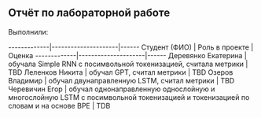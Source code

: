 ## Отчёт по лабораторной работе

Выполнили:

-------------|---------------------|------
Студент (ФИО) | Роль в проекте   | Оценка
-------------|---------------------|------
Деревянко Екатерина | обучала Simple RNN c посимвольной токенизацией, считала метрики | TBD
Леленков Никита | обучал GPT, считал метрики | TBD
Озеров Владимир | обучал двунаправленную LSTM, считал метрики | TBD
Черевичин Егор | обучал однонаправленную однослойную и многослойную LSTM c посимвольной токенизацией и токенизацией по словам и на основе BPE | TDB
